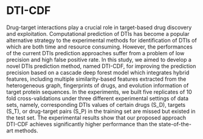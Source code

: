 # DTI-CDF
Drug-target interactions play a crucial role in target-based drug discovery and exploitation. Computational prediction of DTIs has become a popular alternative strategy to the experimental methods for identification of DTIs of which are both time and resource consuming. However, the performances of the current DTIs prediction approaches suffer from a problem of low precision and high false positive rate. In this study, we aimed to develop a novel DTIs prediction method, named DTI-CDF, for improving the prediction precision based on a cascade deep forest model which integrates hybrid features, including multiple similarity-based features extracted from the heterogeneous graph, fingerprints of drugs, and evolution information of target protein sequences. In the experiments, we built five replicates of 10 fold cross-validations under three different experimental settings of data sets, namely, corresponding DTIs values of certain drugs (S_D), targets (S_T), or drug-target pairs (S_P) in the training set are missed but existed in the test set. The experimental results show that our proposed approach DTI-CDF achieves significantly higher performance than the state-of-the-art methods.
